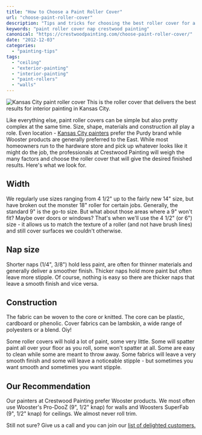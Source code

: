 ```yaml
---
title: "How to Choose a Paint Roller Cover"
url: "choose-paint-roller-cover"
description: "Tips and tricks for choosing the best roller cover for a specific painting project."
keywords: "paint roller cover nap crestwood painting"
canonical: "https://crestwoodpainting.com/choose-paint-roller-cover/"
date: "2012-12-03"
categories:
  - "painting-tips"
tags:
  - "ceiling"
  - "exterior-painting"
  - "interior-painting"
  - "paint-rollers"
  - "walls"
---
```


<!-- \[caption id="attachment\_1148" align="alignright" width="200"\] -->
![Kansas City paint roller cover](/images/tn_Pro-DooZ_opt-1.jpg "Best Interior Paint Roller Cover") This is the roller cover that delivers the best results for interior painting in Kansas City.
<!-- \[/caption\] -->

Like everything else, paint roller covers can be simple but also pretty complex at the same time. Size, shape, materials and construction all play a role. Even location - [Kansas City painters](/interior-painter-kansas-city/) prefer the Purdy brand while Wooster products are generally preferred to the East. While most homeowners run to the hardware store and pick up whatever looks like it might do the job, the professionals at Crestwood Painting will weigh the many factors and choose the roller cover that will give the desired finished results. Here's what we look for.

## Width

We regularly use sizes ranging from 4 1/2" up to the fairly new 14" size, but have broken out the monster 18" roller for certain jobs. Generally, the standard 9" is the go-to size. But what about those areas where a 9" won't fit? Maybe over doors or windows? That's when we'll use the 4 1/2" (or 6") size - it allows us to match the texture of a roller (and not have brush lines) and still cover surfaces we couldn't otherwise.

## Nap size

Shorter naps (1/4", 3/8") hold less paint, are often for thinner materials and generally deliver a smoother finish. Thicker naps hold more paint but often leave more stipple. Of course, nothing is easy so there are thicker naps that leave a smooth finish and vice versa.

## Construction

The fabric can be woven to the core or knitted. The core can be plastic, cardboard or phenolic. Cover fabrics can be lambskin, a wide range of polyesters or a blend. Oiy!

Some roller covers will hold a lot of paint, some very little. Some will spatter paint all over your floor as you roll, some won't spatter at all. Some are easy to clean while some are meant to throw away. Some fabrics will leave a very smooth finish and some will leave a noticeable stipple - but sometimes you want smooth and sometimes you want stipple.

## Our Recommendation

Our painters at Crestwood Painting prefer Wooster products. We most often use Wooster's Pro-DooZ (9", 1/2" knap) for walls and Woosters SuperFab (9", 1/2" knap) for ceilings. We almost never roll trim.

Still not sure? Give us a call and you can join our [list of delighted customers.](/painting-review/)
